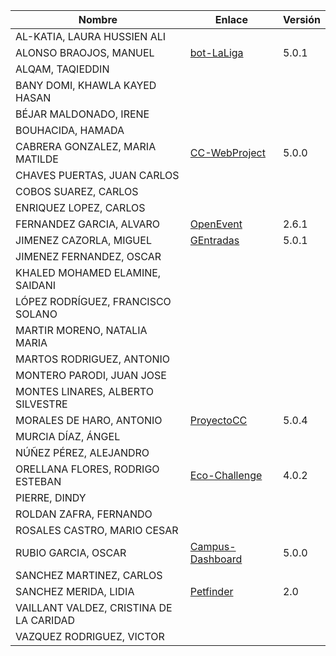 | Nombre | Enlace | Versión |
|--------|--------|---------|
|AL-KATIA, LAURA HUSSIEN ALI | | |
|ALONSO BRAOJOS, MANUEL | [bot-LaLiga](https://github.com/manuelalonsobraojos/cc-proyecto) | 5.0.1|
|ALQAM, TAQIEDDIN | | |
|BANY DOMI, KHAWLA KAYED HASAN | | |
|BÉJAR MALDONADO, IRENE | | |
|BOUHACIDA, HAMADA | | |
|CABRERA GONZALEZ, MARIA MATILDE | [CC-WebProject](https://github.com/mati3/CC-WebProject) | 5.0.0 |
|CHAVES PUERTAS, JUAN CARLOS | | |
|COBOS SUAREZ, CARLOS | | |
|ENRIQUEZ LOPEZ, CARLOS | | |
|FERNANDEZ GARCIA, ALVARO | [OpenEvent](https://github.com/alvarillo89/UGR-CC-Project) | 2.6.1 |
|JIMENEZ CAZORLA, MIGUEL |[GEntradas](https://github.com/iMiguel10/Proyecto-CC) | 5.0.1 |
|JIMENEZ FERNANDEZ, OSCAR | | |
|KHALED MOHAMED ELAMINE, SAIDANI | | |
|LÓPEZ RODRÍGUEZ, FRANCISCO SOLANO | | |
|MARTIR MORENO, NATALIA MARIA | | |
|MARTOS RODRIGUEZ, ANTONIO | | |
|MONTERO PARODI, JUAN JOSE | | |
|MONTES LINARES, ALBERTO SILVESTRE | | |
|MORALES DE HARO, ANTONIO | [ProyectoCC](https://github.com/antmordhar/ProyectoCC) | 5.0.4 |
|MURCIA DÍAZ, ÁNGEL | | |
|NÚÑEZ PÉREZ, ALEJANDRO| | |
|ORELLANA FLORES, RODRIGO ESTEBAN | [Eco-Challenge](https://github.com/rodrigo-orellana/eco-challenge) | 4.0.2 |
|PIERRE, DINDY | | |
|ROLDAN ZAFRA, FERNANDO | | |
|ROSALES CASTRO, MARIO CESAR | | |
|RUBIO GARCIA, OSCAR | [Campus-Dashboard](https://github.com/OscarRubioGarcia/CCProyecto) | 5.0.0 |
|SANCHEZ MARTINEZ, CARLOS | | |
|SANCHEZ MERIDA, LIDIA | [Petfinder](https://github.com/lidiasm/ProyectoCC) | 2.0 |
|VAILLANT VALDEZ, CRISTINA DE LA CARIDAD | | |
|VAZQUEZ RODRIGUEZ, VICTOR | | |

